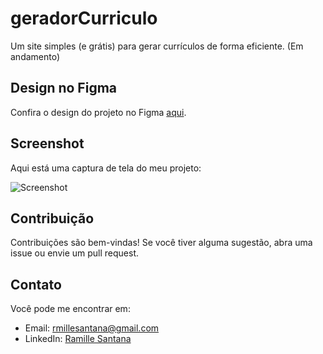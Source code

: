 
# geradorCurriculo

Um site simples (e grátis) para gerar currículos de forma eficiente. (Em andamento)

## Design no Figma

Confira o design do projeto no Figma [aqui](https://www.figma.com/file/hmTgaj4Kdclk8PQ7R3uSDU/gerador-curriculo?node-id=0%3A1&mode=dev).

## Screenshot

Aqui está uma captura de tela do meu projeto:

![Screenshot](caminho/para/imagem.png)

## Contribuição

Contribuições são bem-vindas! Se você tiver alguma sugestão, abra uma issue ou envie um pull request.

## Contato

Você pode me encontrar em:

- Email: rmillesantana@gmail.com
- LinkedIn: [Ramille Santana](https://www.linkedin.com/in/ramille-santana-709965260/)


